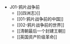 - J01-鸦片战争前
    - [[《四洲志》]]
    - [[01-鸦片战争前的中国]]
    - [[02-鸦片战争前的世界]]
    - [[清朝最后一个封建王朝]]
    - [[英国资产阶级革命]]

